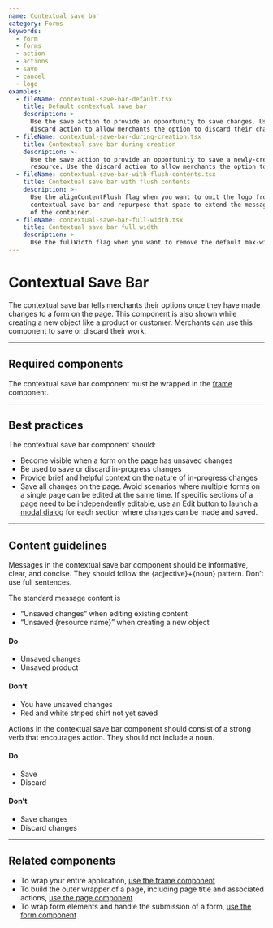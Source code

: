 ```yaml
---
name: Contextual save bar
category: Forms
keywords:
  - form
  - forms
  - action
  - actions
  - save
  - cancel
  - logo
examples:
  - fileName: contextual-save-bar-default.tsx
    title: Default contextual save bar
    description: >-
      Use the save action to provide an opportunity to save changes. Use the
      discard action to allow merchants the option to discard their changes. Use the message to provide helpful context on the nature of those changes.
  - fileName: contextual-save-bar-during-creation.tsx
    title: Contextual save bar during creation
    description: >-
      Use the save action to provide an opportunity to save a newly-created
      resource. Use the discard action to allow merchants the option to discard a new resource. Use the message to provide helpful context on the nature of the new resource.
  - fileName: contextual-save-bar-with-flush-contents.tsx
    title: Contextual save bar with flush contents
    description: >-
      Use the alignContentFlush flag when you want to omit the logo from the
      contextual save bar and repurpose that space to extend the message contents fully to the left side
      of the container.
  - fileName: contextual-save-bar-full-width.tsx
    title: Contextual save bar full width
    description: >-
      Use the fullWidth flag when you want to remove the default max-width set on the contextual save bar.
---
```


# Contextual Save Bar

The contextual save bar tells merchants their options once they have made changes to a form on the page. This component is also shown while creating a new object like a product or customer. Merchants can use this component to save or discard their work.

---

## Required components

The contextual save bar component must be wrapped in the [frame](https://polaris.shopify.com/components/structure/frame) component.

---

## Best practices

The contextual save bar component should:

- Become visible when a form on the page has unsaved changes
- Be used to save or discard in-progress changes
- Provide brief and helpful context on the nature of in-progress changes
- Save all changes on the page. Avoid scenarios where multiple forms on a single page can be edited at the same time. If specific sections of a page need to be independently editable, use an Edit button to launch a [modal dialog](https://polaris.shopify.com/components/overlays/modal) for each section where changes can be made and saved.

---

## Content guidelines

Messages in the contextual save bar component should be informative, clear, and concise. They should follow the {adjective}+{noun} pattern. Don’t use full sentences.

The standard message content is

- “Unsaved changes” when editing existing content
- “Unsaved {resource name}” when creating a new object

<!-- usagelist -->

#### Do

- Unsaved changes
- Unsaved product

#### Don’t

- You have unsaved changes
- Red and white striped shirt not yet saved

<!-- end -->

Actions in the contextual save bar component should consist of a strong verb that encourages action. They should not include a noun.

<!-- usagelist -->

#### Do

- Save
- Discard

#### Don’t

- Save changes
- Discard changes

<!-- end -->

---

## Related components

- To wrap your entire application, [use the frame component](https://polaris.shopify.com/components/structure/frame)
- To build the outer wrapper of a page, including page title and associated actions, [use the page component](https://polaris.shopify.com/components/structure/page)
- To wrap form elements and handle the submission of a form, [use the form component](https://polaris.shopify.com/components/forms/form)
